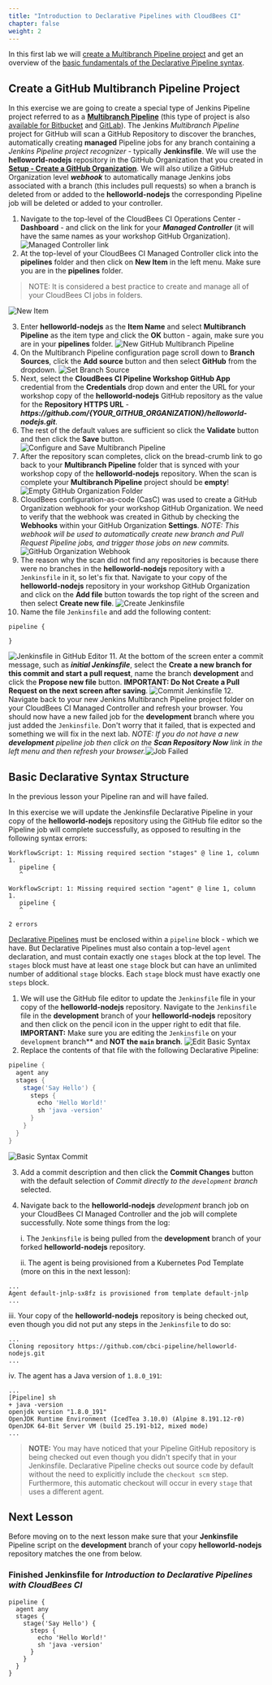 ```yaml
---
title: "Introduction to Declarative Pipelines with CloudBees CI"
chapter: false
weight: 2
--- 
```


In this first lab we will [create a Multibranch Pipeline project](https://docs.cloudbees.com/docs/cloudbees-ci/latest/cloud-admin-guide/github-branch-source-plugin) and get an overview of the [basic fundamentals of the Declarative Pipeline syntax](#basic-declarative-syntax-structure). 

## Create a GitHub Multibranch Pipeline Project

In this exercise we are going to create a special type of Jenkins Pipeline project referred to as a **[Multibranch Pipeline](https://jenkins.io/doc/book/pipeline/multibranch/)** (this type of project is also [available for Bitbucket](https://plugins.jenkins.io/cloudbees-bitbucket-branch-source) and [GitLab](https://github.com/jenkinsci/gitlab-branch-source-plugin)). The Jenkins *Multibranch Pipeline* project for GitHub will scan a GitHub Repository to discover the branches, automatically creating **managed** Pipeline jobs for any branch containing a *Jenkins Pipeline project recognizer* - typically **Jenkinsfile**. We will use the **helloworld-nodejs** repository in the GitHub Organization that you created in **[Setup - Create a GitHub Organization](/getting-started/pre-workshop-setup/#create-a-github-organization)**. We will also utilize a GitHub Organization level ***webhook*** to automatically manage Jenkins jobs associated with a branch (this includes pull requests) so when a branch is deleted from or added to the **helloworld-nodejs** the corresponding Pipeline job will be deleted or added to your controller.

1. Navigate to the top-level of the CloudBees CI Operations Center - **Dashboard** - and click on the link for your ***Managed Controller*** (it will have the same names as your workshop GitHub Organization). ![Managed Controller link](managed-controller-link.png?width=60pc)
2. At the top-level of your CloudBees CI Managed Controller click into the **pipelines** folder and then click on **New Item** in the left menu. Make sure you are in the **pipelines** folder.

>NOTE: It is considered a best practice to create and manage all of your CloudBees CI jobs in folders.  

![New Item](new-item.png?width=50pc) 

3. Enter **helloworld-nodejs** as the **Item Name** and select **Multibranch Pipeline** as the item type and click the **OK** button - again, make sure you are in your **pipelines** folder. ![New GitHub Multibranch Pipeline](github-multibranch-item.png?width=50pc) 
4. On the Multibranch Pipeline configuration page scroll down to **Branch Sources**, click the **Add source** button and then select **GitHub** from the dropdown. ![Set Branch Source](branch-source.png?width=50pc) 
5. Next, select the **CloudBees CI Pipeline Workshop GitHub App** credential from the **Credentials** drop down and enter the URL for your workshop copy of the **helloworld-nodejs** GitHub repository as the value for the **Repository HTTPS URL** - ***https:\//github.com/{YOUR_GITHUB_ORGANIZATION}/helloworld-nodejs.git***.
6. The rest of the default values are sufficient so click the **Validate** button and then click the **Save** button. ![Configure and Save Multibranch Pipeline](configure-save-multibranch-item.png?width=50pc) 
7. After the repository scan completes, click on the bread-crumb link to go back to your **Multibranch Pipeline** folder that is synced with your workshop copy of the **helloworld-nodejs** repository. When the scan is complete your **Multibranch Pipeline** project should be **empty**! ![Empty GitHub Organization Folder](empty-multibranch-project.png?width=50pc) 
8. CloudBees configuration-as-code (CasC) was used to create a GitHub Organization webhook for your workshop GitHub Organization. We need to verify that the webhook was created in Github by checking the **Webhooks** within your GitHub Organization **Settings**. *NOTE: This webhook will be used to automatically create new branch and Pull Request Pipeline jobs, and trigger those jobs on new commits.* ![GitHub Organization Webhook](github-org-webhook.png?width=50pc) 
9. The reason why the scan did not find any repositories is because there were no branches in the **helloworld-nodejs** repository with a `Jenkinsfile` in it, so let's fix that. Navigate to your copy of the **helloworld-nodejs** repository in your workshop GitHub Organization and click on the **Add file** button towards the top right of the screen and then select **Create new file**. ![Create Jenkinsfile](create-jenkinsfile.png?width=50pc) 
10. Name the file `Jenkinsfile` and add the following content:
```
pipeline {

}
``` 
![Jenkinsfile in GitHub Editor](jenkinsfile-github-editor.png?width=50pc) 
11. At the bottom of the screen enter a commit message, such as ***initial Jenkinsfile***, select the **Create a new branch for this commit and start a pull request**, name the branch **development** and click the **Propose new file** button. **IMPORTANT: Do Not Create a Pull Request on the next screen after saving**. ![Commit Jenkinsfile](commit-jenkinsfile.png?width=50pc) 
12. Navigate back to your new Jenkins Multibranch Pipeline project folder on your CloudBees CI Managed Controller and refresh your browser.  You should now have a new failed job for the **development** branch where you just added the `Jenkinsfile`. Don't worry that it failed, that is expected and something we will fix in the next lab. *NOTE: If you do not have a new **development** pipeline job then click on the **Scan Repository Now** link in the left menu and then refresh your browser.*![Job Failed](job-failed.png?width=50pc) 

## Basic Declarative Syntax Structure

In the previous lesson your Pipeline ran and will have failed.

In this exercise we will update the Jenkinsfile Declarative Pipeline in your copy of the **helloworld-nodejs** repository using the GitHub file editor so the Pipeline job will complete successfully, as opposed to resulting in the following syntax errors:

```
WorkflowScript: 1: Missing required section "stages" @ line 1, column 1.
   pipeline {
   ^

WorkflowScript: 1: Missing required section "agent" @ line 1, column 1.
   pipeline {
   ^

2 errors
```

[Declarative Pipelines](https://jenkins.io/doc/book/pipeline/syntax/#declarative-pipeline) must be enclosed within a `pipeline` block - which we have. But Declarative Pipelines must also contain a top-level `agent` declaration, and must contain exactly one `stages` block at the top level. The `stages` block must have at least one `stage` block but can have an unlimited number of additional `stage` blocks. Each `stage` block must have exactly one `steps` block. 

1. We will use the GitHub file editor to update the `Jenkinsfile` file in your copy of the **helloworld-nodejs** repository. Navigate to the `Jenkinsfile` file in the **development** branch of your **helloworld-nodejs** repository and then click on the pencil icon in the upper right to edit that file. **IMPORTANT:** Make sure you are editing the `Jenkinsfile` on your `development` branch** and **NOT the `main` branch**. ![Edit Basic Syntax](github-edit-basic-syntax.png?width=50pc) 
2. Replace the contents of that file with the following Declarative Pipeline:

```groovy
pipeline {
  agent any
  stages {
    stage('Say Hello') {
      steps {
        echo 'Hello World!'   
        sh 'java -version'
      }
    }
  }
}
```
![Basic Syntax Commit](basic-syntax-commit.png?width=50pc) 

3. Add a commit description and then click the **Commit Changes** button with the default selection of *Commit directly to the `development` branch* selected.
4. Navigate back to the **helloworld-nodejs** *development* branch job on your CloudBees CI Managed Controller and the job will complete successfully. Note some things from the log:
  
   i. The `Jenkinsfile` is being pulled from the **development** branch of your forked **helloworld-nodejs** repository.
   
   ii. The agent is being provisioned from a Kubernetes Pod Template (more on this in the next lesson):

  ```
  ...
  Agent default-jnlp-sx8fz is provisioned from template default-jnlp
  ...
  ```

   iii. Your copy of the **helloworld-nodejs** repository is being checked out, even though you did not put any steps in the `Jenkinsfile` to do so:

  ```
  ...
  Cloning repository https://github.com/cbci-pipeline/helloworld-nodejs.git
  ...
  ```

   iv. The agent has a Java version of `1.8.0_191`:

```
...
[Pipeline] sh
+ java -version
openjdk version "1.8.0_191"
OpenJDK Runtime Environment (IcedTea 3.10.0) (Alpine 8.191.12-r0)
OpenJDK 64-Bit Server VM (build 25.191-b12, mixed mode)
...
```
  
> **NOTE:** You may have noticed that your Pipeline GitHub repository is being checked out even though you didn't specify that in your Jenkinsfile. Declarative Pipeline checks out source code by default without the need to explicitly include the `checkout scm` step. Furthermore, this automatic checkout will occur in every `stage` that uses a different agent.

## Next Lesson

Before moving on to the next lesson make sure that your **Jenkinsfile** Pipeline script on the **development** branch of your copy **helloworld-nodejs** repository matches the one from below.


### Finished Jenkinsfile for *Introduction to Declarative Pipelines with CloudBees CI*
```
pipeline {
  agent any
  stages {
    stage('Say Hello') {
      steps {
        echo 'Hello World!'   
        sh 'java -version'
      }
    }
  }
}
```
